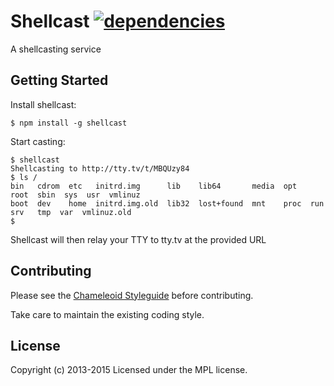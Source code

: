 Shellcast [![dependencies][]][Gemnasium]
=========
A shellcasting service

[builds]: http://img.shields.io/travis-ci/rummik/shellcast.png "Build Status"
[Travis]: https://travis-ci.org/rummik/shellcast
[dependencies]: https://gemnasium.com/rummik/shellcast.png "Dependency Status"
[Gemnasium]: https://gemnasium.com/rummik/shellcast


## Getting Started

Install shellcast:
```
$ npm install -g shellcast
```

Start casting:
```
$ shellcast
Shellcasting to http://tty.tv/t/MBQUzy84
$ ls /
bin   cdrom  etc   initrd.img      lib    lib64       media  opt   root  sbin  sys  usr  vmlinuz
boot  dev    home  initrd.img.old  lib32  lost+found  mnt    proc  run   srv   tmp  var  vmlinuz.old
$
```

Shellcast will then relay your TTY to tty.tv at the provided URL


## Contributing
Please see the [Chameleoid Styleguide][] before contributing.

Take care to maintain the existing coding style.

[Chameleoid Styleguide]: https://github.com/chameleoid/style


## License
Copyright (c) 2013-2015
Licensed under the MPL license.
